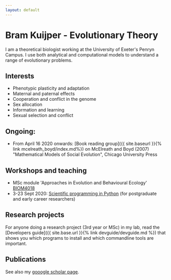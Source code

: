 ```yaml
---
layout: default
---
```


# Bram Kuijper - Evolutionary Theory
I am a theoretical biologist working at the University of Exeter's Penryn Campus. I use both analytical and computational models to understand a range of evolutionary problems.

## Interests
* Phenotypic plasticity and adaptation
* Maternal and paternal effects
* Cooperation and conflict in the genome
* Sex allocation
* Information and learning
* Sexual selection and conflict

## Ongoing:
* From April 16 2020 onwards: [Book reading group]({{ site.baseurl }}{% link mcelreath_boyd/index.md%}) on McElreath and Boyd (2007) "Mathematical Models of Social Evolution", Chicago University Press 

## Workshops and teaching
* MSc module 'Approaches in Evolution and Behavioural Ecology' [BIOM4018](http://biosciences.exeter.ac.uk/current/modules/description/index.php?moduleCode=BIOM4018) 
* 3-23 Sept 2020: [Scientific programming in Python](https://exeter-data-analytics.github.io/workshops/intro-to-python.html) (for postgraduate and early career researchers)


## Research projects
For anyone doing a research project (3rd year or MSc) in my lab, read the [Developers guide]({{ site.base.url }}{% link devguide/devguide.md %}) that shows you which programs to install and which commandline tools are important.


## Publications 
See also my [gooogle scholar page](https://scholar.google.com/citations?user=qoxet6oAAAAJ&hl=en).
<script src="https://bibbase.org/show?bib=https://bramkuijper.github.io/pubs.bib&jsonp=1"></script>
